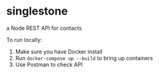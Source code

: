 # singlestone
a Node REST API for contacts

To run locally:
1) Make sure you have Docker install
2) Run `docker-compose up --build` to bring up containers
3) Use Postman to check API
